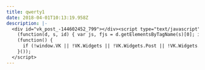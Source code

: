 ```yaml
---
title: qwerty1
date: 2018-04-01T10:13:19.958Z
description: |-
  <div id="vk_post_-144602452_799"></div><script type="text/javascript">
    (function(d, s, id) { var js, fjs = d.getElementsByTagName(s)[0]; if (d.getElementById(id)) return; js = d.createElement(s); js.id = id; js.src = "//vk.com/js/api/openapi.js?152"; fjs.parentNode.insertBefore(js, fjs); }(document, 'script', 'vk_openapi_js'));
    (function() {
      if (!window.VK || !VK.Widgets || !VK.Widgets.Post || !VK.Widgets.Post("vk_post_-144602452_799", -144602452, 799, '0b6D-pJYbgOjPhgc8HJdOwzz6H2e')) setTimeout(arguments.callee, 50);
    }());
  </script>
---
```

<div id="vk_post_-144602452_799"></div><script type="text/javascript">
  (function(d, s, id) { var js, fjs = d.getElementsByTagName(s)[0]; if (d.getElementById(id)) return; js = d.createElement(s); js.id = id; js.src = "//vk.com/js/api/openapi.js?152"; fjs.parentNode.insertBefore(js, fjs); }(document, 'script', 'vk_openapi_js'));
  (function() {
    if (!window.VK || !VK.Widgets || !VK.Widgets.Post || !VK.Widgets.Post("vk_post_-144602452_799", -144602452, 799, '0b6D-pJYbgOjPhgc8HJdOwzz6H2e')) setTimeout(arguments.callee, 50);
  }());
</script>

